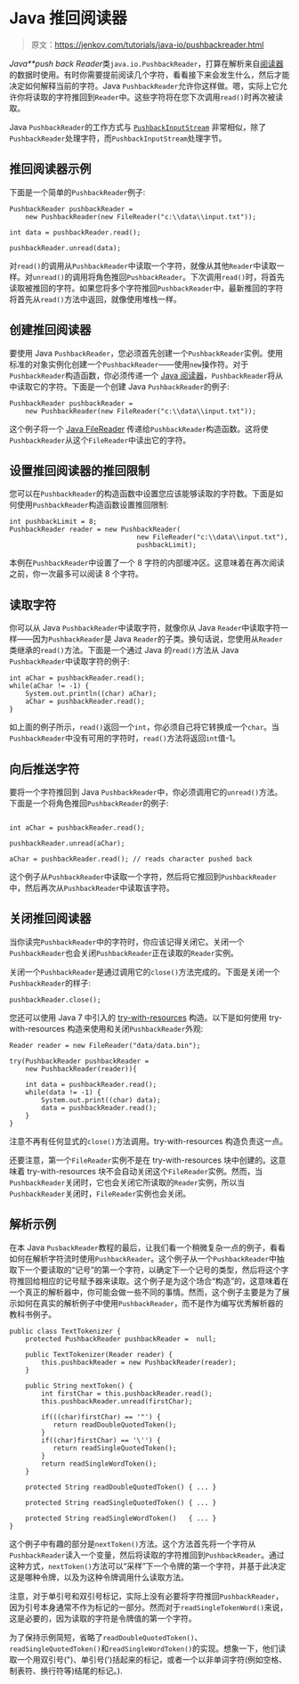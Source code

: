 # Java 推回阅读器

> 原文：<https://jenkov.com/tutorials/java-io/pushbackreader.html>

*Java**push back Reader*类`java.io.PushbackReader`，打算在解析来自[阅读器](reader.html)的数据时使用。有时你需要提前阅读几个字符，看看接下来会发生什么，然后才能决定如何解释当前的字符。Java `PushbackReader`允许你这样做。嗯，实际上它允许你将读取的字符推回到`Reader`中。这些字符将在您下次调用`read()`时再次被读取。

Java `PushbackReader`的工作方式与 [`PushbackInputStream`](pushbackinputstream.html) 非常相似，除了`PushbackReader`处理字符，而`PushbackInputStream`处理字节。

## 推回阅读器示例

下面是一个简单的`PushbackReader`例子:

```
PushbackReader pushbackReader =
    new PushbackReader(new FileReader("c:\\data\\input.txt"));

int data = pushbackReader.read();

pushbackReader.unread(data);

```

对`read()`的调用从`PushbackReader`中读取一个字符，就像从其他`Reader`中读取一样。对`unread()`的调用将角色推回`PushbackReader`。下次调用`read()`时，将首先读取被推回的字符。如果您将多个字符推回`PushbackReader`中，最新推回的字符将首先从`read()`方法中返回，就像使用堆栈一样。

## 创建推回阅读器

要使用 Java `PushbackReader`，您必须首先创建一个`PushbackReader`实例。使用标准的对象实例化创建一个`PushbackReader`——使用`new`操作符。对于`PushbackReader`构造函数，你必须传递一个 [Java 阅读器](reader.html)，`PushbackReader`将从中读取它的字符。下面是一个创建 Java `PushbackReader`的例子:

```
PushbackReader pushbackReader =
    new PushbackReader(new FileReader("c:\\data\\input.txt"));

```

这个例子将一个 [Java FileReader](filereader.html) 传递给`PushbackReader`构造函数。这将使`PushbackReader`从这个`FileReader`中读出它的字符。

## 设置推回阅读器的推回限制

您可以在`PushbackReader`的构造函数中设置您应该能够读取的字符数。下面是如何使用`PushbackReader`构造函数设置推回限制:

```
int pushbackLimit = 8;
PushbackReader reader = new PushbackReader(
                                new FileReader("c:\\data\\input.txt"),
                                pushbackLimit);

```

本例在`PushbackReader`中设置了一个 8 字符的内部缓冲区。这意味着在再次阅读之前，你一次最多可以阅读 8 个字符。

## 读取字符

你可以从 Java `PushbackReader`中读取字符，就像你从 Java `Reader`中读取字符一样——因为`PushbackReader`是 Java `Reader`的子类。换句话说，您使用从`Reader`类继承的`read()`方法。下面是一个通过 Java 的`read()`方法从 Java `PushbackReader`中读取字符的例子:

```
int aChar = pushbackReader.read();
while(aChar != -1) {
    System.out.println((char) aChar);
    aChar = pushbackReader.read();
}

```

如上面的例子所示，`read()`返回一个`int`，你必须自己将它转换成一个`char`。当`PushbackReader`中没有可用的字符时，`read()`方法将返回`int`值-1。

## 向后推送字符

要将一个字符推回到 Java `PushbackReader`中，你必须调用它的`unread()`方法。下面是一个将角色推回`PushbackReader`的例子:

```

int aChar = pushbackReader.read();

pushbackReader.unread(aChar);

aChar = pushbackReader.read(); // reads character pushed back

```

这个例子从`PushbackReader`中读取一个字符，然后将它推回到`PushbackReader`中，然后再次从`PushbackReader`中读取该字符。

## 关闭推回阅读器

当你读完`PushbackReader`中的字符时，你应该记得关闭它。关闭一个`PushbackReader`也会关闭`PushbackReader`正在读取的`Reader`实例。

关闭一个`PushbackReader`是通过调用它的`close()`方法完成的。下面是关闭一个`PushbackReader`的样子:

```
pushbackReader.close();

```

您还可以使用 Java 7 中引入的 [try-with-resources](/java-exception-handling/try-with-resources.html) 构造。以下是如何使用 try-with-resources 构造来使用和关闭`PushbackReader`外观:

```
Reader reader = new FileReader("data/data.bin");

try(PushbackReader pushbackReader =
    new PushbackReader(reader)){

    int data = pushbackReader.read();
    while(data != -1) {
        System.out.print((char) data);
        data = pushbackReader.read();
    }
}

```

注意不再有任何显式的`close()`方法调用。try-with-resources 构造负责这一点。

还要注意，第一个`FileReader`实例不是在 try-with-resources 块中创建的。这意味着 try-with-resources 块不会自动关闭这个`FileReader`实例。然而，当`PushbackReader`关闭时，它也会关闭它所读取的`Reader`实例，所以当`PushbackReader`关闭时，`FileReader`实例也会关闭。

## 解析示例

在本 Java `PusbackReader`教程的最后，让我们看一个稍微复杂一点的例子，看看如何在解析字符流时使用`PushbackReader`。这个例子从一个`PushbackReader`中抽取下一个要读取的“记号”的第一个字符，以确定下一个记号的类型，然后将这个字符推回给相应的记号赋予器来读取。这个例子是为这个场合“构造”的，这意味着在一个真正的解析器中，你可能会做一些不同的事情。然而，这个例子主要是为了展示如何在真实的解析例子中使用`PushbackReader`，而不是作为编写优秀解析器的教科书例子。

```
public class TextTokenizer {
    protected PushbackReader pushbackReader =  null;

    public TextTokenizer(Reader reader) {
        this.pushbackReader = new PushbackReader(reader);
    }

    public String nextToken() {
        int firstChar = this.pushbackReader.read();
        this.pushbackReader.unread(firstChar);

        if(((char)firstChar) == '"') {
           return readDoubleQuotedToken();
        }
        if((char)firstChar) == '\'') {
           return readSingleQuotedToken();
        }
        return readSingleWordToken();
    }

    protected String readDoubleQuotedToken() { ... }

    protected String readSingleQuotedToken() { ... }

    protected String readSingleWordToken()   { ... }
}

```

这个例子中有趣的部分是`nextToken()`方法。这个方法首先将一个字符从`PushbackReader`读入一个变量，然后将读取的字符推回到`PushbackReader`。通过这种方式，`nextToken()`方法可以“采样”下一个令牌的第一个字符，并基于此决定这是哪种令牌，以及为这种令牌调用什么读取方法。

注意，对于单引号和双引号标记，实际上没有必要将字符推回`PushbackReader`，因为引号本身通常不作为标记的一部分。然而对于`readSingleTokenWord()`来说，这是必要的，因为读取的字符是令牌值的第一个字符。

为了保持示例简短，省略了`readDoubleQuotedToken()`、`readSingleQuotedToken()`和`readSingleWordToken()`的实现。想象一下，他们读取一个用双引号(")、单引号(')括起来的标记，或者一个以非单词字符(例如空格、制表符、换行符等)结尾的标记。).